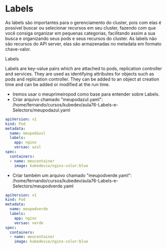 

# Labels

As labels são importantes para o gerenciamento do cluster, pois com elas é possível buscar ou selecionar recursos em seu cluster, fazendo com que você consiga organizar em pequenas categorias, facilitando assim a sua busca e organizando seus pods e seus recursos do cluster. As labels não são recursos do API server, elas são armazenadas no metadata em formato chave-valor.

Labels

Labels are key-value pairs which are attached to pods, replication controller and services. They are used as identifying attributes for objects such as pods and replication controller. They can be added to an object at creation time and can be added or modified at the run time.



- Iremos usar o meuprimeiropod como base para entender sobre Labels.
- Criar arquivo chamado "meupodazul.yaml":
/home/fernando/cursos/kubedev/aula76-Labels-e-Selectors/meupodazul.yaml

~~~~yaml
apiVersion: v1
kind: Pod
metadata:
  name: meupodazul
  labels:
    app: nginx
    versao: azul
spec:
  containers:
  - name: meucontainer
    image: kubedevio/nginx-color:blue
~~~~



- Criar também um arquivo chamado "meupodverde.yaml":
/home/fernando/cursos/kubedev/aula76-Labels-e-Selectors/meupodverde.yaml

~~~~yaml
apiVersion: v1
kind: Pod
metadata:
  name: meupodverde
  labels:
    app: nginx
    versao: verde
spec:
  containers:
  - name: meucontainer
    image: kubedevio/nginx-color:blue
~~~~